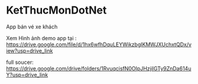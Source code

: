 # KetThucMonDotNet
App bán vé xe khách 

Xem Hình ảnh demo app tại :
https://drive.google.com/file/d/1hx6wfhDquLEYWikzbgIKMWJXUchxtQDx/view?usp=drive_link

full soucer: 
https://drive.google.com/drive/folders/1RvuqcisfN0OIpJHzjilGTy9ZnDa614uY?usp=drive_link
